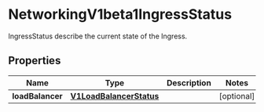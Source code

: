 

# NetworkingV1beta1IngressStatus

IngressStatus describe the current state of the Ingress.
## Properties

Name | Type | Description | Notes
------------ | ------------- | ------------- | -------------
**loadBalancer** | [**V1LoadBalancerStatus**](V1LoadBalancerStatus.md) |  |  [optional]



